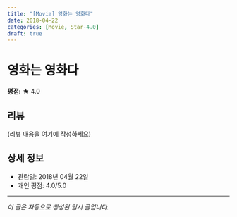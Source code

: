 ```yaml
---
title: "[Movie] 영화는 영화다"
date: 2018-04-22
categories: [Movie, Star-4.0]
draft: true
---
```


# 영화는 영화다

**평점:** ★ 4.0

## 리뷰

(리뷰 내용을 여기에 작성하세요)

## 상세 정보

- 관람일: 2018년 04월 22일
- 개인 평점: 4.0/5.0

---

*이 글은 자동으로 생성된 임시 글입니다.*
